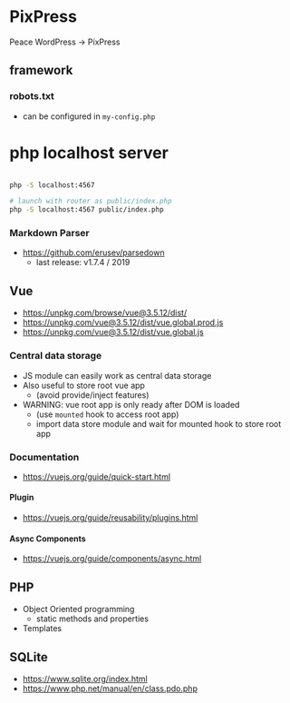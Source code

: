 # PixPress

Peace WordPress -> PixPress

## framework

### robots.txt

* can be configured in `my-config.php`

# php localhost server

```bash

php -S localhost:4567

# launch with router as public/index.php
php -S localhost:4567 public/index.php

```

### Markdown Parser

* https://github.com/erusev/parsedown
  * last release: v1.7.4 / 2019

## Vue

* https://unpkg.com/browse/vue@3.5.12/dist/
* https://unpkg.com/vue@3.5.12/dist/vue.global.prod.js
* https://unpkg.com/vue@3.5.12/dist/vue.global.js


### Central data storage

* JS module can easily work as central data storage
* Also useful to store root vue app
  * (avoid provide/inject features)
* WARNING: vue root app is only ready after DOM is loaded
  * (use `mounted` hook to access root app)
  * import data store module and wait for mounted hook to store root app
  
### Documentation

* https://vuejs.org/guide/quick-start.html

#### Plugin

* https://vuejs.org/guide/reusability/plugins.html

#### Async Components

* https://vuejs.org/guide/components/async.html

## PHP

* Object Oriented programming
  * static methods and properties
* Templates


## SQLite

* https://www.sqlite.org/index.html
* https://www.php.net/manual/en/class.pdo.php

